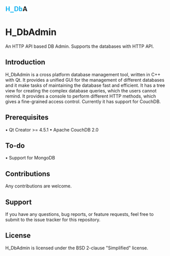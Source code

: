 <img src="resources/Icon.png" align="center" /> 

# H_DbAdmin

An HTTP API based DB Admin. Supports the databases with HTTP API.

## Introduction

H_DbAdmin is a cross platform database management tool, written in C++ with Qt. It provides a unified GUI for the management of different databases and it make tasks of maintaining the database fast and efficient. It has a tree view for creating the complex database queries, which the users cannot remind. It provides a console to perform different HTTP methods, which gives a fine-grained access control. Currently it has support for CouchDB.

## Prerequisites

•	Qt Creator >= 4.5.1
•	Apache CouchDB 2.0

## To-do

•	Support for MongoDB

## Contributions

Any contributions are welcome.

## Support

If you have any questions, bug reports, or feature requests, feel free to submit to the issue tracker for this repository.

## License

H_DbAdmin is licensed under the BSD 2-clause "Simplified" license.
